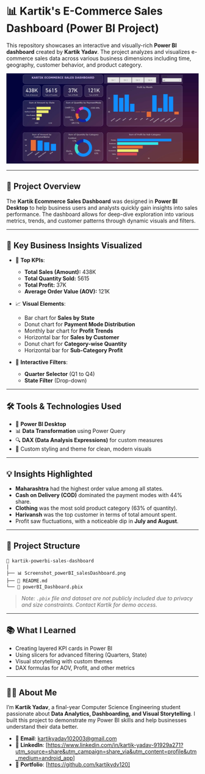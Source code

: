 # 📊 Kartik's E-Commerce Sales Dashboard (Power BI Project)

This repository showcases an interactive and visually-rich **Power BI dashboard** created by **Kartik Yadav**. The project analyzes and visualizes e-commerce sales data across various business dimensions including time, geography, customer behavior, and product category.

![Dashboard Preview](./Screenshot_powerBI_salesDashboard.png)

---

## 🚀 Project Overview

The **Kartik Ecommerce Sales Dashboard** was designed in **Power BI Desktop** to help business users and analysts quickly gain insights into sales performance. The dashboard allows for deep-dive exploration into various metrics, trends, and customer patterns through dynamic visuals and filters.

---

## 🧠 Key Business Insights Visualized

- 📌 **Top KPIs**:
  - **Total Sales (Amount):** 438K  
  - **Total Quantity Sold:** 5615  
  - **Total Profit:** 37K  
  - **Average Order Value (AOV):** 121K  

- 📈 **Visual Elements**:
  - Bar chart for **Sales by State**
  - Donut chart for **Payment Mode Distribution**
  - Monthly bar chart for **Profit Trends**
  - Horizontal bar for **Sales by Customer**
  - Donut chart for **Category-wise Quantity**
  - Horizontal bar for **Sub-Category Profit**

- 🧩 **Interactive Filters**:
  - **Quarter Selector** (Q1 to Q4)
  - **State Filter** (Drop-down)

---

## 🛠️ Tools & Technologies Used

- 📍 **Power BI Desktop**
- 📊 **Data Transformation** using Power Query
- 🔍 **DAX (Data Analysis Expressions)** for custom measures
- 🎨 Custom styling and theme for clean, modern visuals

---

## 💡 Insights Highlighted

- **Maharashtra** had the highest order value among all states.
- **Cash on Delivery (COD)** dominated the payment modes with 44% share.
- **Clothing** was the most sold product category (63% of quantity).
- **Harivansh** was the top customer in terms of total amount spent.
- Profit saw fluctuations, with a noticeable dip in **July and August**.

---

## 📂 Project Structure
```
📁 kartik-powerbi-sales-dashboard
│
├── 📊 Screenshot_powerBI_salesDashboard.png
├── 📄 README.md
└── 📁 powerBI_Dashboard.pbix
```

> *Note: `.pbix` file and dataset are not publicly included due to privacy and size constraints. Contact Kartik for demo access.*

---

## 📚 What I Learned

- Creating layered KPI cards in Power BI
- Using slicers for advanced filtering (Quarters, State)
- Visual storytelling with custom themes
- DAX formulas for AOV, Profit, and other metrics

---

## 🙋‍♂️ About Me

I’m **Kartik Yadav**, a final-year Computer Science Engineering student passionate about **Data Analytics, Dashboarding, and Visual Storytelling**. I built this project to demonstrate my Power BI skills and help businesses understand their data better.

- 📧 **Email**: kartikyadav102003@gmail.com  
- 🔗 **LinkedIn**: [https://www.linkedin.com/in/kartik-yadav-91929a271?utm_source=share&utm_campaign=share_via&utm_content=profile&utm_medium=android_app]  
- 💼 **Portfolio**: [https://github.com/kartikydv120]

